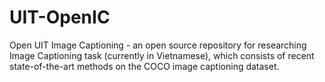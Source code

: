 # UIT-OpenIC
Open UIT Image Captioning - an open source repository for researching Image Captioning task (currently in Vietnamese), which consists of recent state-of-the-art methods on the COCO image captioning dataset.
